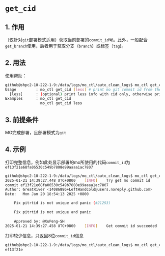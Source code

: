 # `get_cid`
## 1. 作用
（仅针对`git`部署模式适用）获取当前部署的`commit_id`号。此外，一般配合`get_branch`使用，后者用于获取分支（`branch`）或标签（`tag`)。

## 2. 用法
使用帮助：
```bash
github@shpc2-10-222-1-9:/data/logs/mo_ctl/auto_clean_logs$ mo_ctl get_cid help
Usage         : mo_ctl get_cid [less] # print mo git commit id from the path configured
  [less]      : (optional) print less info with cid only, otherwise print more info
Examples      : mo_ctl get_cid
                mo_ctl get_cid less
```

## 3. 前提条件
MO完成部署，且部署模式为`git`

## 4. 示例
打印完整信息，例如此处显示部署的mo所使用的代码`commit_id`为`ef13f21e68fa06530c549b7808e99aaaa1ac7807`
```bash
github@shpc2-10-222-1-9:/data/logs/mo_ctl/auto_clean_logs$ mo_ctl get_cid
2025-01-21 14:39:27.448 UTC+0800    [INFO]    Try get mo commit id
commit ef13f21e68fa06530c549b7808e99aaaa1ac7807
Author: GreatRiver <14086886+LeftHandCold@users.noreply.github.com>
Date:   Mon Jan 20 18:54:13 2025 +0800

    Fix pitrtid is not unique and panic (#21293)
    
    Fix pitrtid is not unique and panic
    
    Approved by: @XuPeng-SH
2025-01-21 14:39:27.458 UTC+0800    [INFO]    Get commit id succeeded
```

打印较少信息，只返回8位`commit_id`信息
```bash
github@shpc2-10-222-1-9:/data/logs/mo_ctl/auto_clean_logs$ mo_ctl get_cid less
ef13f21e
```